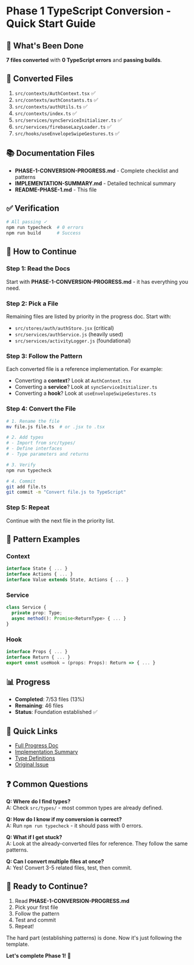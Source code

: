 # Phase 1 TypeScript Conversion - Quick Start Guide

## 🚀 What's Been Done

**7 files converted** with **0 TypeScript errors** and **passing builds**.

## 📁 Converted Files

1. `src/contexts/AuthContext.tsx` ✅
2. `src/contexts/authConstants.ts` ✅
3. `src/contexts/authUtils.ts` ✅
4. `src/contexts/index.ts` ✅
5. `src/services/syncServiceInitializer.ts` ✅
6. `src/services/firebaseLazyLoader.ts` ✅
7. `src/hooks/useEnvelopeSwipeGestures.ts` ✅

## 📚 Documentation Files

- **PHASE-1-CONVERSION-PROGRESS.md** - Complete checklist and patterns
- **IMPLEMENTATION-SUMMARY.md** - Detailed technical summary
- **README-PHASE-1.md** - This file

## ✅ Verification

```bash
# All passing ✓
npm run typecheck  # 0 errors
npm run build      # Success
```

## 🎯 How to Continue

### Step 1: Read the Docs
Start with **PHASE-1-CONVERSION-PROGRESS.md** - it has everything you need.

### Step 2: Pick a File
Remaining files are listed by priority in the progress doc. Start with:
- `src/stores/auth/authStore.jsx` (critical)
- `src/services/authService.js` (heavily used)
- `src/services/activityLogger.js` (foundational)

### Step 3: Follow the Pattern
Each converted file is a reference implementation. For example:
- Converting a **context**? Look at `AuthContext.tsx`
- Converting a **service**? Look at `syncServiceInitializer.ts`
- Converting a **hook**? Look at `useEnvelopeSwipeGestures.ts`

### Step 4: Convert the File
```bash
# 1. Rename the file
mv file.js file.ts  # or .jsx to .tsx

# 2. Add types
# - Import from src/types/
# - Define interfaces
# - Type parameters and returns

# 3. Verify
npm run typecheck

# 4. Commit
git add file.ts
git commit -m "Convert file.js to TypeScript"
```

### Step 5: Repeat
Continue with the next file in the priority list.

## 🎨 Pattern Examples

### Context
```typescript
interface State { ... }
interface Actions { ... }
interface Value extends State, Actions { ... }
```

### Service
```typescript
class Service {
  private prop: Type;
  async method(): Promise<ReturnType> { ... }
}
```

### Hook
```typescript
interface Props { ... }
interface Return { ... }
export const useHook = (props: Props): Return => { ... }
```

## 📊 Progress

- **Completed**: 7/53 files (13%)
- **Remaining**: 46 files
- **Status**: Foundation established ✅

## 🔗 Quick Links

- [Full Progress Doc](./PHASE-1-CONVERSION-PROGRESS.md)
- [Implementation Summary](./IMPLEMENTATION-SUMMARY.md)
- [Type Definitions](./src/types/)
- [Original Issue](https://github.com/thef4tdaddy/violet-vault/issues/XXX)

## ❓ Common Questions

**Q: Where do I find types?**  
A: Check `src/types/` - most common types are already defined.

**Q: How do I know if my conversion is correct?**  
A: Run `npm run typecheck` - it should pass with 0 errors.

**Q: What if I get stuck?**  
A: Look at the already-converted files for reference. They follow the same patterns.

**Q: Can I convert multiple files at once?**  
A: Yes! Convert 3-5 related files, test, then commit.

## 🎉 Ready to Continue?

1. Read **PHASE-1-CONVERSION-PROGRESS.md**
2. Pick your first file
3. Follow the pattern
4. Test and commit
5. Repeat!

The hard part (establishing patterns) is done. Now it's just following the template.

**Let's complete Phase 1!** 🚀
